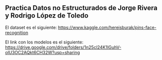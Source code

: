 ## Practica Datos no Estructurados de Jorge Rivera y Rodrigo López de Toledo

El dataset es el siguiente: https://www.kaggle.com/hereisburak/pins-face-recognition

El link con los modelos es el siguiente: https://drive.google.com/drive/folders/1n25cl24K1IGuhV-olU3OC2AQkt6CH32W?usp=sharing

